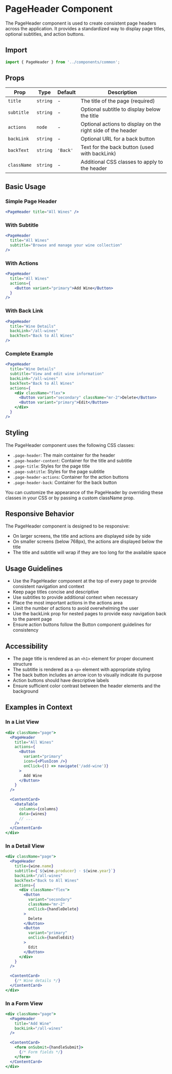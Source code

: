 # PageHeader Component

The PageHeader component is used to create consistent page headers across the application. It provides a standardized way to display page titles, optional subtitles, and action buttons.

## Import

```jsx
import { PageHeader } from '../components/common';
```

## Props

| Prop | Type | Default | Description |
|------|------|---------|-------------|
| `title` | `string` | - | The title of the page (required) |
| `subtitle` | `string` | - | Optional subtitle to display below the title |
| `actions` | `node` | - | Optional actions to display on the right side of the header |
| `backLink` | `string` | - | Optional URL for a back button |
| `backText` | `string` | `'Back'` | Text for the back button (used with backLink) |
| `className` | `string` | - | Additional CSS classes to apply to the header |

## Basic Usage

### Simple Page Header

```jsx
<PageHeader title="All Wines" />
```

### With Subtitle

```jsx
<PageHeader 
  title="All Wines" 
  subtitle="Browse and manage your wine collection" 
/>
```

### With Actions

```jsx
<PageHeader 
  title="All Wines" 
  actions={
    <Button variant="primary">Add Wine</Button>
  }
/>
```

### With Back Link

```jsx
<PageHeader 
  title="Wine Details" 
  backLink="/all-wines"
  backText="Back to All Wines"
/>
```

### Complete Example

```jsx
<PageHeader 
  title="Wine Details" 
  subtitle="View and edit wine information"
  backLink="/all-wines"
  backText="Back to All Wines"
  actions={
    <div className="flex">
      <Button variant="secondary" className="mr-2">Delete</Button>
      <Button variant="primary">Edit</Button>
    </div>
  }
/>
```

## Styling

The PageHeader component uses the following CSS classes:

- `.page-header`: The main container for the header
- `.page-header-content`: Container for the title and subtitle
- `.page-title`: Styles for the page title
- `.page-subtitle`: Styles for the page subtitle
- `.page-header-actions`: Container for the action buttons
- `.page-header-back`: Container for the back button

You can customize the appearance of the PageHeader by overriding these classes in your CSS or by passing a custom className prop.

## Responsive Behavior

The PageHeader component is designed to be responsive:

- On larger screens, the title and actions are displayed side by side
- On smaller screens (below 768px), the actions are displayed below the title
- The title and subtitle will wrap if they are too long for the available space

## Usage Guidelines

- Use the PageHeader component at the top of every page to provide consistent navigation and context
- Keep page titles concise and descriptive
- Use subtitles to provide additional context when necessary
- Place the most important actions in the actions area
- Limit the number of actions to avoid overwhelming the user
- Use the backLink prop for nested pages to provide easy navigation back to the parent page
- Ensure action buttons follow the Button component guidelines for consistency

## Accessibility

- The page title is rendered as an `<h1>` element for proper document structure
- The subtitle is rendered as a `<p>` element with appropriate styling
- The back button includes an arrow icon to visually indicate its purpose
- Action buttons should have descriptive labels
- Ensure sufficient color contrast between the header elements and the background

## Examples in Context

### In a List View

```jsx
<div className="page">
  <PageHeader 
    title="All Wines" 
    actions={
      <Button 
        variant="primary"
        icon={<PlusIcon />}
        onClick={() => navigate('/add-wine')}
      >
        Add Wine
      </Button>
    }
  />
  
  <ContentCard>
    <DataTable 
      columns={columns}
      data={wines}
      // ...
    />
  </ContentCard>
</div>
```

### In a Detail View

```jsx
<div className="page">
  <PageHeader 
    title={wine.name} 
    subtitle={`${wine.producer} · ${wine.year}`}
    backLink="/all-wines"
    backText="Back to All Wines"
    actions={
      <div className="flex">
        <Button 
          variant="secondary" 
          className="mr-2"
          onClick={handleDelete}
        >
          Delete
        </Button>
        <Button 
          variant="primary"
          onClick={handleEdit}
        >
          Edit
        </Button>
      </div>
    }
  />
  
  <ContentCard>
    {/* Wine details */}
  </ContentCard>
</div>
```

### In a Form View

```jsx
<div className="page">
  <PageHeader 
    title="Add Wine" 
    backLink="/all-wines"
  />
  
  <ContentCard>
    <form onSubmit={handleSubmit}>
      {/* Form fields */}
    </form>
  </ContentCard>
</div>
